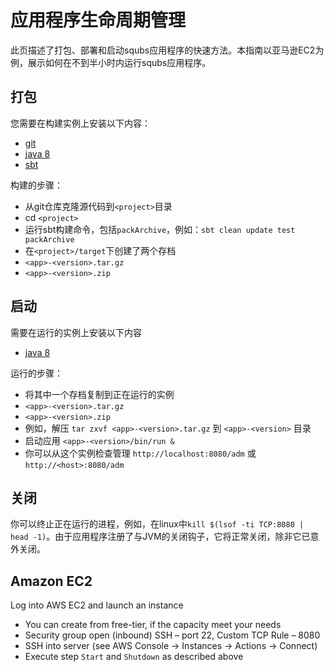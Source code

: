 # 应用程序生命周期管理

此页描述了打包、部署和启动squbs应用程序的快速方法。本指南以亚马逊EC2为例，展示如何在不到半小时内运行squbs应用程序。

## 打包

您需要在构建实例上安装以下内容：

- [git](https://git-scm.com/downloads)
- [java 8](http://www.oracle.com/technetwork/java/javase/downloads/jdk8-downloads-2133151.html)
- [sbt](http://www.scala-sbt.org/release/docs/Setup.html)

构建的步骤：

- 从git仓库克隆源代码到`<project>`目录
- cd `<project>`
- 运行sbt构建命令，包括`packArchive`，例如：`sbt clean update test packArchive`
- 在`<project>/target`下创建了两个存档
- `<app>-<version>.tar.gz`
- `<app>-<version>.zip`

## 启动

需要在运行的实例上安装以下内容

- [java 8](http://www.oracle.com/technetwork/java/javase/downloads/jdk8-downloads-2133151.html)

运行的步骤：

- 将其中一个存档复制到正在运行的实例
- `<app>-<version>.tar.gz`
- `<app>-<version>.zip`
- 例如，解压 `tar zxvf <app>-<version>.tar.gz` 到 `<app>-<version>` 目录
- 启动应用 `<app>-<version>/bin/run &`
- 你可以从这个实例检查管理 `http://localhost:8080/adm` 或 `http://<host>:8080/adm`

## 关闭

你可以终止正在运行的进程，例如，在linux中`kill $(lsof -ti TCP:8080 | head -1)`。由于应用程序注册了与JVM的关闭钩子，它将正常关闭，除非它已意外关闭。

## Amazon EC2

Log into AWS EC2 and launch an instance

- You can create from free-tier, if the capacity meet your needs
- Security group open (inbound) SSH – port 22, Custom TCP Rule – 8080
- SSH into server (see AWS Console -> Instances -> Actions -> Connect)
- Execute step `Start` and `Shutdown` as described above
